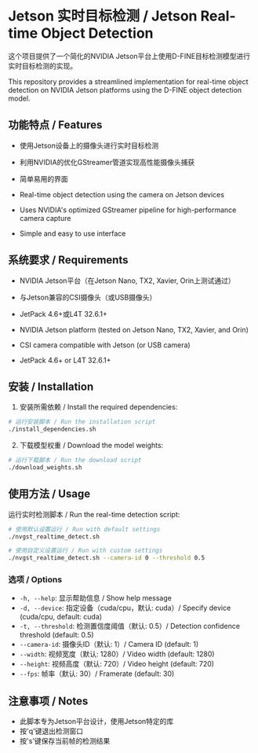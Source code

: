 # Jetson 实时目标检测 / Jetson Real-time Object Detection

这个项目提供了一个简化的NVIDIA Jetson平台上使用D-FINE目标检测模型进行实时目标检测的实现。

This repository provides a streamlined implementation for real-time object detection on NVIDIA Jetson platforms using the D-FINE object detection model.

## 功能特点 / Features

- 使用Jetson设备上的摄像头进行实时目标检测
- 利用NVIDIA的优化GStreamer管道实现高性能摄像头捕获
- 简单易用的界面

- Real-time object detection using the camera on Jetson devices
- Uses NVIDIA's optimized GStreamer pipeline for high-performance camera capture
- Simple and easy to use interface

## 系统要求 / Requirements

- NVIDIA Jetson平台（在Jetson Nano, TX2, Xavier, Orin上测试通过）
- 与Jetson兼容的CSI摄像头（或USB摄像头）
- JetPack 4.6+或L4T 32.6.1+

- NVIDIA Jetson platform (tested on Jetson Nano, TX2, Xavier, and Orin)
- CSI camera compatible with Jetson (or USB camera)
- JetPack 4.6+ or L4T 32.6.1+

## 安装 / Installation

1. 安装所需依赖 / Install the required dependencies:

```bash
# 运行安装脚本 / Run the installation script
./install_dependencies.sh
```

2. 下载模型权重 / Download the model weights:

```bash
# 运行下载脚本 / Run the download script
./download_weights.sh
```

## 使用方法 / Usage

运行实时检测脚本 / Run the real-time detection script:

```bash
# 使用默认设置运行 / Run with default settings
./nvgst_realtime_detect.sh

# 使用自定义设置运行 / Run with custom settings
./nvgst_realtime_detect.sh --camera-id 0 --threshold 0.5
```

### 选项 / Options

- `-h, --help`: 显示帮助信息 / Show help message
- `-d, --device`: 指定设备（cuda/cpu，默认: cuda）/ Specify device (cuda/cpu, default: cuda)
- `-t, --threshold`: 检测置信度阈值（默认: 0.5）/ Detection confidence threshold (default: 0.5)
- `--camera-id`: 摄像头ID（默认: 1）/ Camera ID (default: 1)
- `--width`: 视频宽度（默认: 1280）/ Video width (default: 1280)
- `--height`: 视频高度（默认: 720）/ Video height (default: 720)
- `--fps`: 帧率（默认: 30）/ Framerate (default: 30)

## 注意事项 / Notes

- 此脚本专为Jetson平台设计，使用Jetson特定的库
- 按'q'键退出检测窗口
- 按's'键保存当前帧的检测结果
